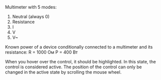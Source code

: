 Multimeter with 5 modes:
1. Neutral (always 0)
2. Resistance
3. I
4. V
5. V~

Known power of a device conditionally connected to a multimeter and its resistance:
R = 1000 Ом
P = 400 Вт

When you hover over the control, it should be highlighted. In this state, the control is considered active. The position of the control can only be changed in the active state by scrolling the mouse wheel.
